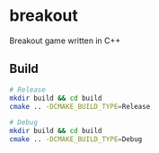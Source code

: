 # breakout
Breakout game written in C++

## Build

```bash
# Release
mkdir build && cd build
cmake .. -DCMAKE_BUILD_TYPE=Release

# Debug
mkdir build && cd build
cmake .. -DCMAKE_BUILD_TYPE=Debug
```